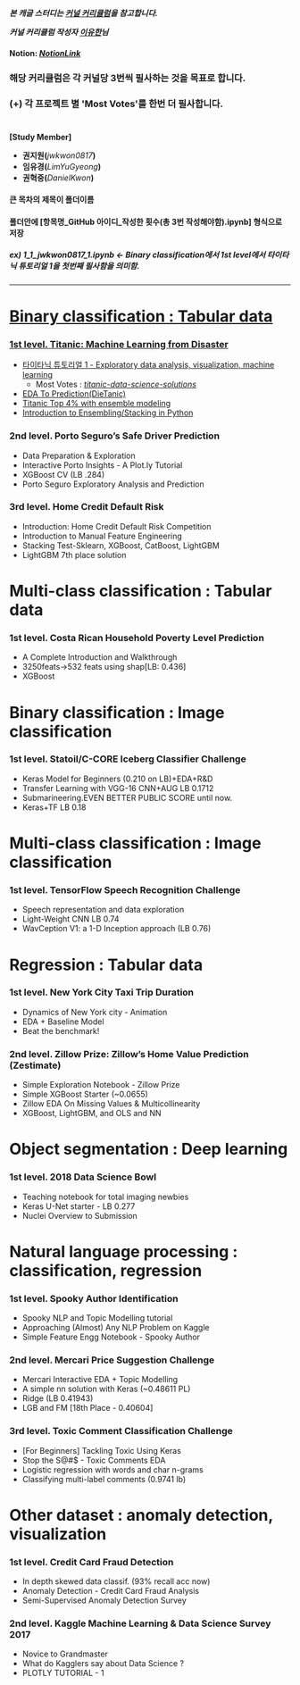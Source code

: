_**본 캐글 스터디는 <a href="https://kaggle-kr.tistory.com/32" target="_blank">커널 커리큘럼</a>을 참고합니다.**_

_**커널 커리큘럼 작성자 <a href="https://www.kaggle.com/youhanlee" target="_blank">이유한</a>님**_

#### **Notion: _<a href="https://www.notion.so/invite/1034319fb33d9ba8a27b1b3faaa8b9102cd545dc" target="_blank">NotionLink</a>_**

### **해당 커리큘럼은 각 커널당 3번씩 필사하는 것을 목표로 합니다.**
### **(+) 각 프로젝트 별 'Most Votes'를 한번 더 필사합니다.**

#

**[Study Member]**
  * **권지원(**_jwkwon0817_**)**
  * **임유경(**_LimYuGyeong_**)**
  * **권혁중(**_DanielKwon_**)**

#### 큰 목차의 제목이 폴더이름
#### 폴더안에 [항목명_GitHub 아이디_작성한 횟수(총 3번 작성해야함).ipynb] 형식으로 저장
##### ex) 1_1_jwkwon0817_1.ipynb <- Binary classification에서 1st level에서 타이타닉 튜토리얼 1을 첫번째 필사함을 의미함.
---

<a href="" target="_blank">

# **Binary classification : Tabular data**

### **<a href="https://www.kaggle.com/c/titanic" target="_blank">1st level. Titanic: Machine Learning from Disaster</a>**
  * <a href="https://kaggle-kr.tistory.com/17?category=868316" target="_blank">타이타닉 튜토리얼 1 - Exploratory data analysis, visualization, machine learning</a>
    - Most Votes : _<a href="https://www.kaggle.com/startupsci/titanic-data-science-solutions" target="_blank">titanic-data-science-solutions</a>_
  * <a href="https://www.kaggle.com/ash316/eda-to-prediction-dietanic" target="_blank">EDA To Prediction(DieTanic)</a>
  * <a href="https://www.kaggle.com/yassineghouzam/titanic-top-4-with-ensemble-modeling" target="_blank">Titanic Top 4% with ensemble modeling</a>
  * <a href="https://www.kaggle.com/arthurtok/introduction-to-ensembling-stacking-in-python" target="_blank">Introduction to Ensembling/Stacking in Python</a>

### **2nd level. Porto Seguro’s Safe Driver Prediction**
  * Data Preparation & Exploration
  * Interactive Porto Insights - A Plot.ly Tutorial
  * XGBoost CV (LB .284)
  * Porto Seguro Exploratory Analysis and Prediction
  
### **3rd level. Home Credit Default Risk**
  * Introduction: Home Credit Default Risk Competition
  * Introduction to Manual Feature Engineering
  * Stacking Test-Sklearn, XGBoost, CatBoost, LightGBM
  * LightGBM 7th place solution
  
# **Multi-class classification : Tabular data**

### **1st level. Costa Rican Household Poverty Level Prediction**
  * A Complete Introduction and Walkthrough
  * 3250feats->532 feats using shap[LB: 0.436]
  * XGBoost
  
# **Binary classification : Image classification**

### **1st level. Statoil/C-CORE Iceberg Classifier Challenge**
  * Keras Model for Beginners (0.210 on LB)+EDA+R&D
  * Transfer Learning with VGG-16 CNN+AUG LB 0.1712
  * Submarineering.EVEN BETTER PUBLIC SCORE until now.
  * Keras+TF LB 0.18
  
# **Multi-class classification : Image classification**

### **1st level. TensorFlow Speech Recognition Challenge**
  * Speech representation and data exploration
  * Light-Weight CNN LB 0.74
  * WavCeption V1: a 1-D Inception approach (LB 0.76)
  
# **Regression : Tabular data**
  
### **1st level. New York City Taxi Trip Duration**
  * Dynamics of New York city - Animation
  * EDA + Baseline Model
  * Beat the benchmark!
  
### **2nd level. Zillow Prize: Zillow’s Home Value Prediction (Zestimate)**
  * Simple Exploration Notebook - Zillow Prize
  * Simple XGBoost Starter (~0.0655)
  * Zillow EDA On Missing Values & Multicollinearity
  * XGBoost, LightGBM, and OLS and NN
  
# **Object segmentation : Deep learning**

### **1st level. 2018 Data Science Bowl**
  * Teaching notebook for total imaging newbies
  * Keras U-Net starter - LB 0.277
  * Nuclei Overview to Submission
  
# **Natural language processing : classification, regression**

### **1st level. Spooky Author Identification**
  * Spooky NLP and Topic Modelling tutorial
  * Approaching (Almost) Any NLP Problem on Kaggle
  * Simple Feature Engg Notebook - Spooky Author
  
### **2nd level. Mercari Price Suggestion Challenge**
  * Mercari Interactive EDA + Topic Modelling
  * A simple nn solution with Keras (~0.48611 PL)
  * Ridge (LB 0.41943)
  * LGB and FM [18th Place - 0.40604]
  
### **3rd level. Toxic Comment Classification Challenge**
  * [For Beginners] Tackling Toxic Using Keras
  * Stop the S@#$ - Toxic Comments EDA
  * Logistic regression with words and char n-grams
  * Classifying multi-label comments (0.9741 lb)
  
# **Other dataset : anomaly detection, visualization**

### **1st level. Credit Card Fraud Detection**
  * In depth skewed data classif. (93% recall acc now)
  * Anomaly Detection - Credit Card Fraud Analysis
  * Semi-Supervised Anomaly Detection Survey
  
### **2nd level. Kaggle Machine Learning & Data Science Survey 2017**
  * Novice to Grandmaster
  * What do Kagglers say about Data Science ?
  * PLOTLY TUTORIAL - 1
